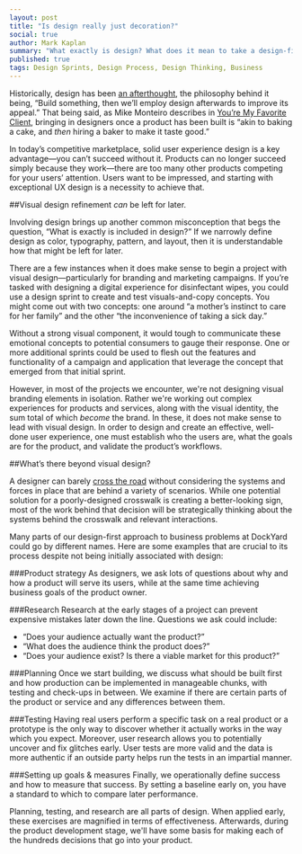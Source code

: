 ```yaml
---
layout: post
title: "Is design really just decoration?"
social: true
author: Mark Kaplan
summary: "What exactly is design? What does it mean to take a design-first approach to solving problems?"
published: true
tags: Design Sprints, Design Process, Design Thinking, Business
---
```


Historically, design has been [an afterthought](https://dockyard.com/blog/2016/04/19/is-it-time-to-call-a-designer), the philosophy behind it being, “Build something, then we’ll employ design afterwards to improve its appeal.” That being said, as Mike Monteiro describes in [You’re My Favorite Client](https://abookapart.com/products/youre-my-favorite-client), bringing in designers once a product has been built is “akin to baking a cake, and *then* hiring a baker to make it taste good.”

In today’s competitive marketplace, solid user experience design is a key advantage—you can’t succeed without it. Products can no longer succeed simply because they work—there are too many other products competing for your users’ attention. Users want to be impressed, and starting with exceptional UX design is a necessity to achieve that.

##Visual design refinement *can* be left for later.

Involving design brings up another common misconception that begs the question, “What is exactly is included in design?” If  we narrowly define design as color, typography, pattern, and layout, then it is understandable how that might be left for later. 

There are a few instances when it does make sense to begin a project with visual design—particularly for branding and marketing campaigns. If you’re tasked with designing a digital experience for disinfectant wipes, you could use a design sprint to create and test visuals-and-copy concepts. You might come out with two concepts: one around “a mother’s instinct to care for her family” and the other “the inconvenience of taking a sick day.” 

Without a strong visual component, it would tough to communicate these emotional concepts to potential consumers to gauge their response. One or more additional sprints could be used to flesh out the features and functionality of a campaign and application that leverage the concept that emerged from that initial sprint.

However, in most of the projects we encounter, we're not designing visual branding elements in isolation. Rather we're working out complex experiences for products and services, along with the visual identity, the sum total of which *become* the brand. In these, it does not make sense to lead with visual design. In order to design and create an effective, well-done user experience, one must establish who the users are, what the goals are for the product, and validate the product’s workflows. 

##What’s there beyond visual design?

A designer can barely [cross the road](https://dockyard.com/blog/2015/09/10/design-is-about-systems) without considering the systems and forces in place that are behind a variety of scenarios. While one potential solution for a poorly-designed crosswalk is creating a better-looking sign, most of the work behind that decision will be strategically thinking about the systems behind the crosswalk and relevant interactions.

Many parts of our design-first approach to business problems at DockYard could go by different names. Here are some examples that are crucial to its process despite not being initially associated with design:

###Product strategy
As designers, we ask lots of questions about why and how a product will serve its users, while at the same time achieving business goals of the product owner. 

###Research
Research at the early stages of a project can prevent expensive mistakes later down the line. Questions we ask could include:
- “Does your audience actually want the product?” 
- “What does the audience think the product does?” 
- “Does your audience exist? Is there a viable market for this product?”

###Planning
Once we start building, we discuss what should be built first and how production can be implemented in manageable chunks, with testing and check-ups in between. We examine if there are certain parts of the product or service and any differences between them.

###Testing
Having real users perform a specific task on a real product or a prototype is the only way to discover whether it actually works in the way which you expect. Moreover, user research allows you to potentially uncover and fix glitches early. User tests are more valid and the data is more authentic if an outside party helps run the tests in an impartial manner.

###Setting up goals & measures
Finally, we operationally define success and how to measure that success. By setting a baseline early on, you have a standard to which to compare later performance.

Planning, testing, and research are all parts of design. When applied early, these exercises are magnified in terms of effectiveness. Afterwards, during the product development stage, we'll have some basis for making each of the hundreds decisions that go into your product.  
